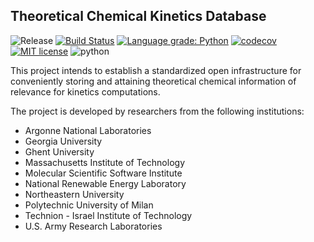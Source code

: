 ## Theoretical Chemical Kinetics Database

![Release](https://img.shields.io/badge/version-0.1.0-blue.svg)
[![Build Status](https://travis-ci.org/tckdb/TCKDB.svg?branch=master)](https://travis-ci.org/tckdb/TCKDB)
[![Language grade: Python](https://img.shields.io/lgtm/grade/python/g/tckdb/TCKDB.svg?logo=lgtm&logoWidth=18)](https://lgtm.com/projects/g/tckdb/TCKDB/context:python)
[![codecov](https://codecov.io/gh/tckdb/TCKDB/branch/master/graph/badge.svg)](https://codecov.io/gh/tckdb/TCKDB)
[![MIT license](http://img.shields.io/badge/license-MIT-brightgreen.svg)](http://opensource.org/licenses/MIT)
![python](https://img.shields.io/badge/Python-3.7+-blue.svg)




This project intends to establish a standardized open infrastructure for
conveniently storing and attaining theoretical chemical information of relevance for
kinetics computations.

The project is developed by researchers from the following institutions:

*   Argonne National Laboratories
*   Georgia University
*   Ghent University
*   Massachusetts Institute of Technology
*   Molecular Scientific Software Institute
*   National Renewable Energy Laboratory
*   Northeastern University
*   Polytechnic University of Milan
*   Technion - Israel Institute of Technology
*   U.S. Army Research Laboratories
